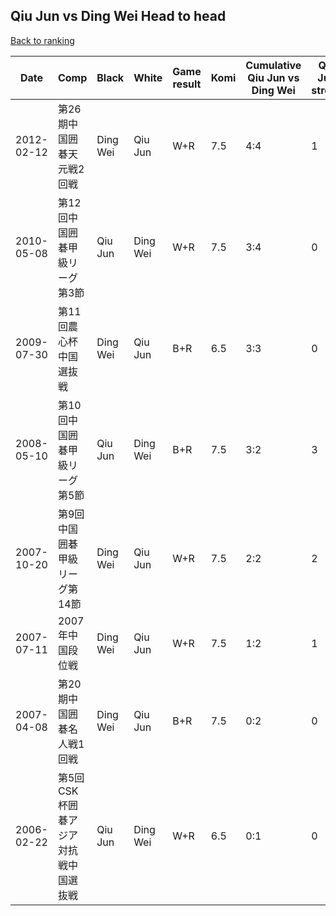 ## Qiu Jun vs Ding Wei Head to head

[Back to ranking](../../index.md)




| **Date** | **Comp** | **Black** | **White** | **Game result** | **Komi** | **Cumulative Qiu Jun vs Ding Wei** | **Qiu Jun streak** | **Ding Wei streak** | 
| --- | --- | --- | --- | --- | --- | --- | --- | --- |
| 2012-02-12 | 第26期中国囲碁天元戦2回戦 | Ding Wei | Qiu Jun | W+R | 7.5 | 4:4 | 1 | 0 | 
| 2010-05-08 | 第12回中国囲碁甲級リーグ第3節 | Qiu Jun | Ding Wei | W+R | 7.5 | 3:4 | 0 | 2 | 
| 2009-07-30 | 第11回農心杯中国選抜戦 | Ding Wei | Qiu Jun | B+R | 6.5 | 3:3 | 0 | 1 | 
| 2008-05-10 | 第10回中国囲碁甲級リーグ第5節 | Qiu Jun | Ding Wei | B+R | 7.5 | 3:2 | 3 | 0 | 
| 2007-10-20 | 第9回中国囲碁甲級リーグ第14節 | Ding Wei | Qiu Jun | W+R | 7.5 | 2:2 | 2 | 0 | 
| 2007-07-11 | 2007年中国段位戦 | Ding Wei | Qiu Jun | W+R | 7.5 | 1:2 | 1 | 0 | 
| 2007-04-08 | 第20期中国囲碁名人戦1回戦 | Ding Wei | Qiu Jun | B+R | 7.5 | 0:2 | 0 | 2 | 
| 2006-02-22 | 第5回CSK杯囲碁アジア対抗戦中国選抜戦 | Qiu Jun | Ding Wei | W+R | 6.5 | 0:1 | 0 | 1 |




